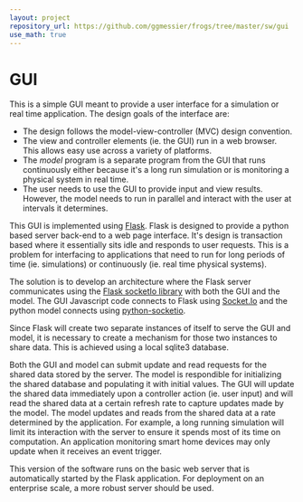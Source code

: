 ```yaml
---
layout: project
repository_url: https://github.com/ggmessier/frogs/tree/master/sw/gui
use_math: true
---
```

# GUI

This is a simple GUI meant to provide a user interface for a simulation or real time application.  The design goals of the interface are:

- The design follows the model-view-controller (MVC) design convention.
- The view and controller elements (ie. the GUI) run in a web browser.  This allows easy use across a variety of platforms.
- The *model* program is a separate program from the GUI that runs continuously either because it's a long run simulation or is monitoring a physical system in real time.
- The user needs to use the GUI to provide input and view results.  However, the model needs to run in parallel and interact with the user at intervals it determines.

This GUI is implemented using [Flask](http://flask.pocoo.org/).  Flask is designed to provide a python based server back-end to a web page interface.  It's design is transaction based where it essentially sits idle and responds to user requests.  This is a problem for interfacing to applications that need to run for long periods of time (ie. simulations) or continuously (ie. real time physical systems).

The solution is to develop an architecture where the Flask server communicates using the [Flask socketIo library](https://flask-socketio.readthedocs.io/en/latest/) with both the GUI and the model.   The GUI Javascript code connects to Flask using [Socket.Io](https://socket.io/) and the python model connects using [python-socketio](https://python-socketio.readthedocs.io/en/latest/).  

Since Flask will create two separate instances of itself to serve the GUI and model, it is necessary to create a mechanism for those two instances to share data.  This is achieved using a local sqlite3 database.

Both the GUI and model can submit update and read requests for the shared data stored by the server.  The model is respondible for initializing the shared database and populating it with initial values.  The GUI will update the shared data immediately upon a controller action (ie. user input) and will read the shared data at a certain refresh rate to capture updates made by the model.  The model updates and reads from the shared data at a rate determined by the application.  For example, a long running simulation will limit its interaction with the server to ensure it spends most of its time on computation.  An application monitoring smart home devices may only update when it receives an event trigger.

This version of the software runs on the basic web server that is automatically started by the Flask application.  For deployment on an enterprise scale, a more robust server should be used.





